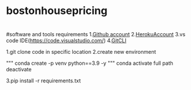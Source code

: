 # bostonhousepricing
#

#software and tools requirements
1.[Github account](https://github.com)
2.[HerokuAccount](https://heroku.com)
3.vs code IDE(https://code.visualstudio.com/)
4.[GitCLI](https://git-scm.com/book/en/v2/Getting_Started-The-Command-Line)


1.git clone code in specific location
2.create new environment

"""
conda create -p venv python==3.9 -y
"""
conda activate full path
deactivate

3.pip install -r requirements.txt